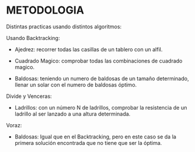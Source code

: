 # METODOLOGIA
Distintas practicas usando distintos algoritmos:


Usando Backtracking:

- Ajedrez: recorrer todas las casillas de un tablero con un alfil.

- Cuadrado Magico: comprobar todas las combinaciones de cuadrado magico.

- Baldosas: teniendo un numero de baldosas de un tamaño determinado, llenar un solar con el numero de baldosas óptimo.


Divide y Venceras:

- Ladrillos: con un número N de ladrillos, comprobar la resistencia de un ladrillo al ser lanzado a una altura determinada.

Voraz:

 - Baldosas: Igual que en el Backtracking, pero en este caso se da la primera solución encontrada que no tiene que ser la óptima.


